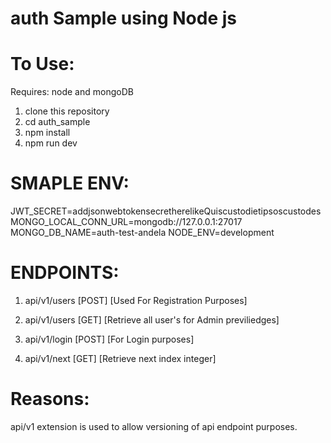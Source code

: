 # auth Sample using Node js


# To Use:
Requires: node and mongoDB

1. clone this repository
2. cd auth_sample
3. npm install
4. npm run dev


# SMAPLE ENV:
JWT_SECRET=addjsonwebtokensecretherelikeQuiscustodietipsoscustodes
MONGO_LOCAL_CONN_URL=mongodb://127.0.0.1:27017
MONGO_DB_NAME=auth-test-andela
NODE_ENV=development


# ENDPOINTS:


1. api/v1/users [POST]   [Used For Registration Purposes]
2. api/v1/users [GET]    [Retrieve all user's for Admin previliedges]
3. api/v1/login [POST]    [For Login purposes]

4. api/v1/next [GET]    [Retrieve next index integer]

# Reasons:

api/v1 extension is used to allow versioning of api endpoint purposes.



